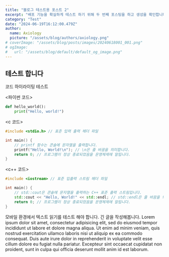 ```yaml
---
title: "블로그 테스트용 포스트 2"
excerpt: "배포 기능을 확실하게 테스트 하기 위해 두 번째 포스팅을 하고 생성을 확인합니다."
category: "Test"
date: "2024-06-19T16:12:00.479Z"
author:
  name: Axiology
  picture: "/assets/blog/authors/axiology.png"
# coverImage: "/assets/blog/posts/images/20240618001_001.png"
# ogImage:
#   url: "/assets/blog/default/default_og_image.png"
---
```




## 테스트 합니다



코드 하이라이팅 테스트



<파이썬 코드>    
```python
def hello_world():
    print("Hello, world!")
```  

<c 코드>
```c
#include <stdio.h> // 표준 입력 출력 헤더 파일

int main() {
    // printf 함수는 콘솔에 문자열을 출력합니다.
    printf("Hello, World!\n"); // \n은 줄 바꿈을 의미합니다.
    return 0; // 프로그램이 정상 종료되었음을 운영체제에 알립니다.
}
```

<c++ 코드>
```c++
#include <iostream> // 표준 입출력 스트림 헤더 파일

int main() {
    // std::cout은 콘솔에 문자열을 출력하는 C++ 표준 출력 스트림입니다.
    std::cout << "Hello, World!" << std::endl; // std::endl은 줄 바꿈을 의미합니다.
    return 0; // 프로그램이 정상 종료되었음을 운영체제에 알립니다.
}
```



모바일 환경에서 텍스트 읽기를 테스트 해야 합니다. 긴 글을 작성해봅니다. Lorem ipsum dolor sit amet, consectetur adipisicing elit, sed do eiusmod tempor incididunt ut labore et dolore magna aliqua. Ut enim ad minim veniam, quis nostrud exercitation ullamco laboris nisi ut aliquip ex ea commodo consequat. Duis aute irure dolor in reprehenderit in voluptate velit esse cillum dolore eu fugiat nulla pariatur. Excepteur sint occaecat cupidatat non proident, sunt in culpa qui officia deserunt mollit anim id est laborum.